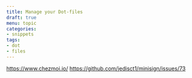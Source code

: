 ```yaml
---
title: Manage your Dot-files
draft: true
menu: topic
categories:
- snippets
tags:
- dot
- files
---
```


https://www.chezmoi.io/
https://github.com/jedisct1/minisign/issues/73
